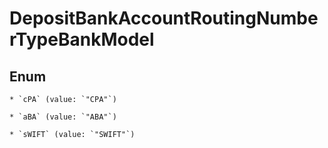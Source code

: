 
# DepositBankAccountRoutingNumberTypeBankModel

## Enum


    * `cPA` (value: `"CPA"`)

    * `aBA` (value: `"ABA"`)

    * `sWIFT` (value: `"SWIFT"`)



